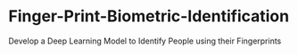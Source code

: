 # Finger-Print-Biometric-Identification
Develop a Deep Learning Model to Identify People using their Fingerprints
